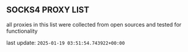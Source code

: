 ## SOCKS4 PROXY LIST

all proxies in this list were collected from open sources and tested for functionality

last update: `2025-01-19 03:51:54.743922+00:00`